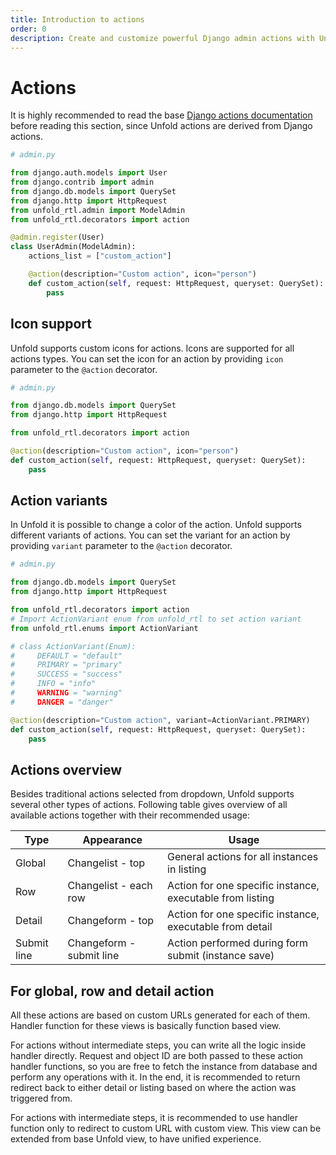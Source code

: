 ```yaml
---
title: Introduction to actions
order: 0
description: Create and customize powerful Django admin actions with Unfold, featuring icon support and color variants for enhanced user experience.
---
```


# Actions

It is highly recommended to read the base [Django actions documentation](https://docs.djangoproject.com/en/5.1/ref/contrib/admin/actions/) before reading this section, since Unfold actions are derived from Django actions.

```python
# admin.py

from django.auth.models import User
from django.contrib import admin
from django.db.models import QuerySet
from django.http import HttpRequest
from unfold_rtl.admin import ModelAdmin
from unfold_rtl.decorators import action

@admin.register(User)
class UserAdmin(ModelAdmin):
    actions_list = ["custom_action"]

    @action(description="Custom action", icon="person")
    def custom_action(self, request: HttpRequest, queryset: QuerySet):
        pass
```

## Icon support

Unfold supports custom icons for actions. Icons are supported for all actions types. You can set the icon for an action by providing `icon` parameter to the `@action` decorator.

```python
# admin.py

from django.db.models import QuerySet
from django.http import HttpRequest

from unfold_rtl.decorators import action

@action(description="Custom action", icon="person")
def custom_action(self, request: HttpRequest, queryset: QuerySet):
    pass
```

## Action variants

In Unfold it is possible to change a color of the action. Unfold supports different variants of actions. You can set the variant for an action by providing `variant` parameter to the `@action` decorator.

```python
# admin.py

from django.db.models import QuerySet
from django.http import HttpRequest

from unfold_rtl.decorators import action
# Import ActionVariant enum from unfold_rtl to set action variant
from unfold_rtl.enums import ActionVariant

# class ActionVariant(Enum):
#     DEFAULT = "default"
#     PRIMARY = "primary"
#     SUCCESS = "success"
#     INFO = "info"
#     WARNING = "warning"
#     DANGER = "danger"

@action(description="Custom action", variant=ActionVariant.PRIMARY)
def custom_action(self, request: HttpRequest, queryset: QuerySet):
    pass
```

## Actions overview

Besides traditional actions selected from dropdown, Unfold supports several other types of actions. Following table gives overview of all available actions together with their recommended usage:

| Type           | Appearance                     | Usage                                                                 |
| -------------- | ------------------------------ | ----------------------------------------------------------------------|
| Global         | Changelist - top               | General actions for all instances in listing                          |
| Row            | Changelist - each row          | Action for one specific instance, executable from listing             |
| Detail         | Changeform - top               | Action for one specific instance, executable from detail              |
| Submit line    | Changeform - submit line       | Action performed during form submit (instance save)                   |

## For global, row and detail action

All these actions are based on custom URLs generated for each of them. Handler function for these views is basically function based view.

For actions without intermediate steps, you can write all the logic inside handler directly. Request and object ID are both passed to these action handler functions, so you are free to fetch the instance from database and perform any operations with it. In the end, it is recommended to return redirect back to either detail or listing based on where the action was triggered from.

For actions with intermediate steps, it is recommended to use handler function only to redirect to custom URL with custom view. This view can be extended from base Unfold view, to have unified experience.
